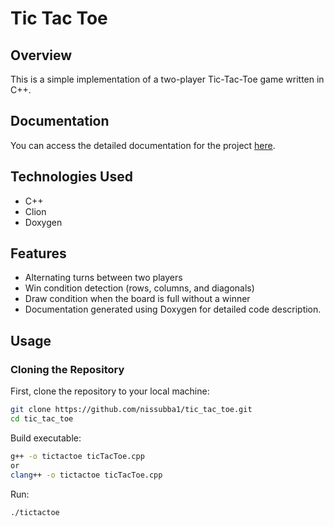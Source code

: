 # Tic Tac Toe

## Overview
This is a simple implementation of a two-player Tic-Tac-Toe game written in C++. 

## Documentation
You can access the detailed documentation for the project [here](https://nissubba2024.github.io/tic_tac_toe/tic_tac_toe_8cpp.html).

## Technologies Used
- C++
- Clion
- Doxygen

## Features
- Alternating turns between two players
- Win condition detection (rows, columns, and diagonals)
- Draw condition when the board is full without a winner
- Documentation generated using Doxygen for detailed code description.

## Usage

### Cloning the Repository
First, clone the repository to your local machine:

```bash
git clone https://github.com/nissubba1/tic_tac_toe.git
cd tic_tac_toe
```

Build executable:
```bash
g++ -o tictactoe ticTacToe.cpp
or 
clang++ -o tictactoe ticTacToe.cpp
```

Run:
```bash
./tictactoe
```

